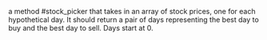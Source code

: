 a method #stock_picker that takes in an array of stock prices, one for each hypothetical day. It should return a pair of days representing the best day to buy and the best day to sell. Days start at 0.